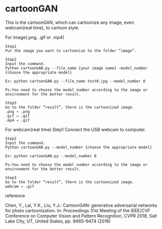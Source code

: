 # cartoonGAN

This is the cartoonGAN, which can cartoonize any image, even webcam(real time), to cartoon style.



For image(.png, .gif or .mp4)

    Step1
    Put the image you want to cartoonize to the folder “image”.

    Step2
    Input the command.
    Python cartoonGAN.py --file_name {your image name} –model_number {choose the appropriate model}

    Ex: python cartoonGAN.py --file_name test0.jpg --model_number 0

    Ps:You need to choose the model number according to the image or environment for the better result.

    Step3
    Go to the folder “result”, there is the cartoonized image.
    .png → .png
    .gif → .gif
    .mp4 → .gif


For webcam(real time)
    Step1
    Connect the USB webcam to computer.

    Step2
    Input the command.
    Python cartoonGAN.py --model_number {choose the appropriate model}

    Ex: python cartoonGAN.py --model_number 0

    Ps:You need to choose the model number according to the image or environment for the better result.

    Step3
    Go to the folder “result”, there is the cartoonized image.
    webcam → .gif

reference

Chen, Y., Lai, Y.K., Liu, Y.J.: CartoonGAN: generative adversarial networks for photo cartoonization. In: Proceedings 31st Meeting of the IEEE/CVF Conference on Computer Vision and Pattern Recognition, CVPR 2018, Salt Lake City, UT, United States, pp. 9465–9474 (2018)
